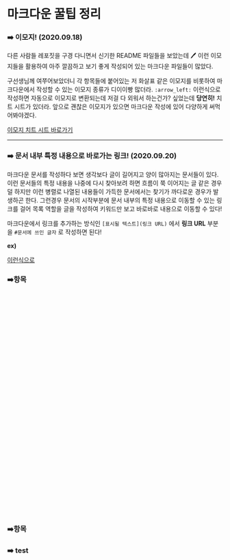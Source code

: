# 마크다운 꿀팁 정리



### :arrow_right: 이모지! (2020.09.18)

다른 사람들 레포짓을 구경 다니면서 신기한 README 파일들을 보았는데 :pen: 이런​ 이모지들을 활용하여 아주 깔끔하고 보기 좋게 작성되어 있는 마크다운 파일들이 많았다.

 

구선생님께 여쭈어보았더니 각 항목들에 붙어있는 저 화살표 같은 이모지를 비롯하여 마크다운에서 작성할 수 있는 이모지 종류가 디이이빵 많더라. `:arrow_left:` 이런식으로 작성하면 자동으로 이모지로 변환되는데 저걸 다 외워서 하는건가? 싶었는데 __당연히!__ 치트 시트가 있더라. 앞으로 괜찮은 이모지가 있으면 마크다운 작성에 있어 다양하게 써먹어봐야겠다.

[이모지 치트 시트 바로가기](https://www.webfx.com/tools/emoji-cheat-sheet/) 

---



### :arrow_right: 문서 내부 특정 내용으로 바로가는 링크! (2020.09.20)

마크다운 문서를 작성하다 보면 생각보다 글이 길어지고 양이 많아지는 문서들이 있다. 이런 문서들의 특정 내용을 나중에 다시 찾아보려 하면 흐름이 쭉 이어지는 글 같은 경우 덜 하지만 이런 병렬로 나열된 내용들이 가득한 문서에서는 찾기가 까다로운 경우가 발생하곤 한다. 그런경우 문서의 시작부분에 문서 내부의 특정 내용으로 이동할 수 있는 링크를 걸어 목록 역할을 글을 작성하여 키워드만 보고 바로바로 내용으로 이동할 수 있다! 

 

마크다운에서 링크를 추가하는 방식인 `[표시될 텍스트](링크 URL)` 에서 __링크 URL__ 부분을 `#문서에 쓰인 글자` 로 작성하면 된다! 

__ex)__

[이런식으로](#test) 



### :arrow_right:항목

​	

​	 

​	

​	

​	

​	

​	

​	

​	

​	

​	

​	

​	

​	

​	

​	

​	

### :arrow_right:항목





### :arrow_right: test


